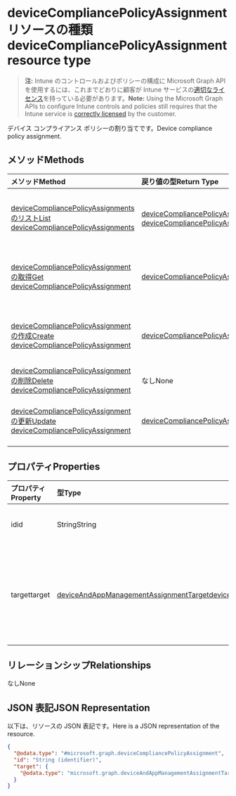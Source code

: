 # <a name="devicecompliancepolicyassignment-resource-type"></a><span data-ttu-id="34ac3-101">deviceCompliancePolicyAssignment リソースの種類</span><span class="sxs-lookup"><span data-stu-id="34ac3-101">deviceCompliancePolicyAssignment resource type</span></span>

> <span data-ttu-id="34ac3-102">**注:** Intune のコントロールおよびポリシーの構成に Microsoft Graph API を使用するには、これまでどおりに顧客が Intune サービスの[適切なライセンス](https://go.microsoft.com/fwlink/?linkid=839381)を持っている必要があります。</span><span class="sxs-lookup"><span data-stu-id="34ac3-102">**Note:** Using the Microsoft Graph APIs to configure Intune controls and policies still requires that the Intune service is [correctly licensed](https://go.microsoft.com/fwlink/?linkid=839381) by the customer.</span></span>

<span data-ttu-id="34ac3-103">デバイス コンプライアンス ポリシーの割り当てです。</span><span class="sxs-lookup"><span data-stu-id="34ac3-103">Device compliance policy assignment.</span></span>
## <a name="methods"></a><span data-ttu-id="34ac3-104">メソッド</span><span class="sxs-lookup"><span data-stu-id="34ac3-104">Methods</span></span>
|<span data-ttu-id="34ac3-105">メソッド</span><span class="sxs-lookup"><span data-stu-id="34ac3-105">Method</span></span>|<span data-ttu-id="34ac3-106">戻り値の型</span><span class="sxs-lookup"><span data-stu-id="34ac3-106">Return Type</span></span>|<span data-ttu-id="34ac3-107">説明</span><span class="sxs-lookup"><span data-stu-id="34ac3-107">Description</span></span>|
|:---|:---|:---|
|[<span data-ttu-id="34ac3-108">deviceCompliancePolicyAssignments のリスト</span><span class="sxs-lookup"><span data-stu-id="34ac3-108">List deviceCompliancePolicyAssignments</span></span>](../api/intune_deviceconfig_devicecompliancepolicyassignment_list.md)|<span data-ttu-id="34ac3-109">[deviceCompliancePolicyAssignment](../resources/intune_deviceconfig_devicecompliancepolicyassignment.md) コレクション</span><span class="sxs-lookup"><span data-stu-id="34ac3-109">[deviceCompliancePolicyAssignment](../resources/intune_deviceconfig_devicecompliancepolicyassignment.md) collection</span></span>|<span data-ttu-id="34ac3-110">[deviceCompliancePolicyAssignment](../resources/intune_deviceconfig_devicecompliancepolicyassignment.md) オブジェクトのプロパティとリレーションシップをリストします。</span><span class="sxs-lookup"><span data-stu-id="34ac3-110">List properties and relationships of the [deviceCompliancePolicyAssignment](../resources/intune_deviceconfig_devicecompliancepolicyassignment.md) objects.</span></span>|
|[<span data-ttu-id="34ac3-111">deviceCompliancePolicyAssignment の取得</span><span class="sxs-lookup"><span data-stu-id="34ac3-111">Get deviceCompliancePolicyAssignment</span></span>](../api/intune_deviceconfig_devicecompliancepolicyassignment_get.md)|[<span data-ttu-id="34ac3-112">deviceCompliancePolicyAssignment</span><span class="sxs-lookup"><span data-stu-id="34ac3-112">deviceCompliancePolicyAssignment</span></span>](../resources/intune_deviceconfig_devicecompliancepolicyassignment.md)|<span data-ttu-id="34ac3-113">[deviceCompliancePolicyAssignment](../resources/intune_deviceconfig_devicecompliancepolicyassignment.md) オブジェクトのプロパティとリレーションシップを読み取ります。</span><span class="sxs-lookup"><span data-stu-id="34ac3-113">Read properties and relationships of the [deviceCompliancePolicyAssignment](../resources/intune_deviceconfig_devicecompliancepolicyassignment.md) object.</span></span>|
|[<span data-ttu-id="34ac3-114">deviceCompliancePolicyAssignment の作成</span><span class="sxs-lookup"><span data-stu-id="34ac3-114">Create deviceCompliancePolicyAssignment</span></span>](../api/intune_deviceconfig_devicecompliancepolicyassignment_create.md)|[<span data-ttu-id="34ac3-115">deviceCompliancePolicyAssignment</span><span class="sxs-lookup"><span data-stu-id="34ac3-115">deviceCompliancePolicyAssignment</span></span>](../resources/intune_deviceconfig_devicecompliancepolicyassignment.md)|<span data-ttu-id="34ac3-116">新しい [deviceCompliancePolicyAssignment](../resources/intune_deviceconfig_devicecompliancepolicyassignment.md) オブジェクトを作成します。</span><span class="sxs-lookup"><span data-stu-id="34ac3-116">Create a new [deviceCompliancePolicyAssignment](../resources/intune_deviceconfig_devicecompliancepolicyassignment.md) object.</span></span>|
|[<span data-ttu-id="34ac3-117">deviceCompliancePolicyAssignment の削除</span><span class="sxs-lookup"><span data-stu-id="34ac3-117">Delete deviceCompliancePolicyAssignment</span></span>](../api/intune_deviceconfig_devicecompliancepolicyassignment_delete.md)|<span data-ttu-id="34ac3-118">なし</span><span class="sxs-lookup"><span data-stu-id="34ac3-118">None</span></span>|<span data-ttu-id="34ac3-119">[deviceCompliancePolicyAssignment](../resources/intune_deviceconfig_devicecompliancepolicyassignment.md) を削除します。</span><span class="sxs-lookup"><span data-stu-id="34ac3-119">Deletes a [deviceCompliancePolicyAssignment](../resources/intune_deviceconfig_devicecompliancepolicyassignment.md).</span></span>|
|[<span data-ttu-id="34ac3-120">deviceCompliancePolicyAssignment の更新</span><span class="sxs-lookup"><span data-stu-id="34ac3-120">Update deviceCompliancePolicyAssignment</span></span>](../api/intune_deviceconfig_devicecompliancepolicyassignment_update.md)|[<span data-ttu-id="34ac3-121">deviceCompliancePolicyAssignment</span><span class="sxs-lookup"><span data-stu-id="34ac3-121">deviceCompliancePolicyAssignment</span></span>](../resources/intune_deviceconfig_devicecompliancepolicyassignment.md)|<span data-ttu-id="34ac3-122">[deviceCompliancePolicyAssignment](../resources/intune_deviceconfig_devicecompliancepolicyassignment.md) オブジェクトのプロパティを更新します。</span><span class="sxs-lookup"><span data-stu-id="34ac3-122">Update the properties of a [deviceCompliancePolicyAssignment](../resources/intune_deviceconfig_devicecompliancepolicyassignment.md) object.</span></span>|

## <a name="properties"></a><span data-ttu-id="34ac3-123">プロパティ</span><span class="sxs-lookup"><span data-stu-id="34ac3-123">Properties</span></span>
|<span data-ttu-id="34ac3-124">プロパティ</span><span class="sxs-lookup"><span data-stu-id="34ac3-124">Property</span></span>|<span data-ttu-id="34ac3-125">型</span><span class="sxs-lookup"><span data-stu-id="34ac3-125">Type</span></span>|<span data-ttu-id="34ac3-126">説明</span><span class="sxs-lookup"><span data-stu-id="34ac3-126">Description</span></span>|
|:---|:---|:---|
|<span data-ttu-id="34ac3-127">id</span><span class="sxs-lookup"><span data-stu-id="34ac3-127">id</span></span>|<span data-ttu-id="34ac3-128">String</span><span class="sxs-lookup"><span data-stu-id="34ac3-128">String</span></span>|<span data-ttu-id="34ac3-129">エンティティのキー。</span><span class="sxs-lookup"><span data-stu-id="34ac3-129">Key of the entity.</span></span>|
|<span data-ttu-id="34ac3-130">target</span><span class="sxs-lookup"><span data-stu-id="34ac3-130">target</span></span>|[<span data-ttu-id="34ac3-131">deviceAndAppManagementAssignmentTarget</span><span class="sxs-lookup"><span data-stu-id="34ac3-131">deviceAndAppManagementAssignmentTarget</span></span>](../resources/intune_shared_deviceandappmanagementassignmenttarget.md)|<span data-ttu-id="34ac3-132">デバイス コンプライアンス ポリシーの割り当て先です。</span><span class="sxs-lookup"><span data-stu-id="34ac3-132">Target for the compliance policy assignment.</span></span>|

## <a name="relationships"></a><span data-ttu-id="34ac3-133">リレーションシップ</span><span class="sxs-lookup"><span data-stu-id="34ac3-133">Relationships</span></span>
<span data-ttu-id="34ac3-134">なし</span><span class="sxs-lookup"><span data-stu-id="34ac3-134">None</span></span>
## <a name="json-representation"></a><span data-ttu-id="34ac3-135">JSON 表記</span><span class="sxs-lookup"><span data-stu-id="34ac3-135">JSON Representation</span></span>
<span data-ttu-id="34ac3-136">以下は、リソースの JSON 表記です。</span><span class="sxs-lookup"><span data-stu-id="34ac3-136">Here is a JSON representation of the resource.</span></span>
<!-- {
  "blockType": "resource",
  "keyProperty": "id",
  "@odata.type": "microsoft.graph.deviceCompliancePolicyAssignment"
}
-->
``` json
{
  "@odata.type": "#microsoft.graph.deviceCompliancePolicyAssignment",
  "id": "String (identifier)",
  "target": {
    "@odata.type": "microsoft.graph.deviceAndAppManagementAssignmentTarget"
  }
}
```



